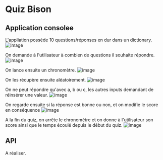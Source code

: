 # Quiz Bison

## Application consolee

L'appliation possède 10 questions/réponses en dur dans un dictionary. 
![image](https://user-images.githubusercontent.com/65296828/207385142-899480d8-f2a3-4318-89b7-fe2644f8e1e3.png)

On demande à l'utilisateur à combien de questions il souhaite répondre.
![image](https://user-images.githubusercontent.com/65296828/207385460-fc8de0a6-8e60-454d-a32d-ef35bd8ff970.png)

On lance ensuite un chronomètre.
![image](https://user-images.githubusercontent.com/65296828/207385495-edf7dd09-fccd-41d6-85f1-1ca779308665.png)

On les récupère ensuite aléatoirement. 
![image](https://user-images.githubusercontent.com/65296828/207385693-ec9cee37-bf2b-45da-a37f-addc88bd277f.png)

On ne peut répondre qu'avec a, b ou c, les autres inputs demandant de réinsérer une valeur.
![image](https://user-images.githubusercontent.com/65296828/207385831-a54ee5b9-a6c0-4fb4-b369-14039b091c9a.png)

On regarde ensuite si la réponse est bonne ou non, et on modifie le score en conséquence
![image](https://user-images.githubusercontent.com/65296828/207386079-8e5f91c6-574b-4570-aba4-550598dda0e1.png)

A la fin du quiz, on arrête le chronomètre et on donne à l'utilisateur son score ainsi que le temps écoulé depuis le début du quiz.
![image](https://user-images.githubusercontent.com/65296828/207386219-09b1ae91-a2ce-4d99-a844-7a5bd814faf2.png)


## API

A réaliser.

